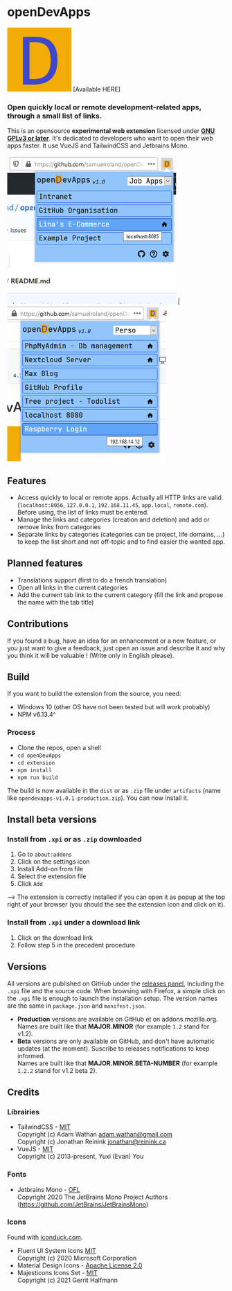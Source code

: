 <!-- 
    openDevApps - Open quickly local or remote development-related apps, through a small list of links.
    Copyright (C) 2021 Samuel Roland

    This program is free software: you can redistribute it and/or modify
    it under the terms of the GNU General Public License as published by
    the Free Software Foundation, either version 3 of the License, or
    (at your option) any later version.

    This program is distributed in the hope that it will be useful,
    but WITHOUT ANY WARRANTY; without even the implied warranty of
    MERCHANTABILITY or FITNESS FOR A PARTICULAR PURPOSE.  See the
    GNU General Public License for more details.

    You should have received a copy of the GNU General Public License
    along with this program.  If not, see <https://www.gnu.org/licenses/>.
-->

# openDevApps
![icon](icon.png)
[Available HERE]

### Open quickly local or remote development-related apps, through a small list of links.
This is an opensource **experimental web extension** licensed under **[GNU GPLv3 or later](/LICENSE.txt)**. It's dedicated to developers who want to open their web apps faster. It use VueJS and TailwindCSS and Jetbrains Mono.

![example img](img/category-jobs-link.png) | ![example img](img/category-perso-ip.png)

## Features
- Access quickly to local or remote apps. Actually all HTTP links are valid. (`localhost:8056`, `127.0.0.1`, `192.168.11.45`, `app.local`, `remote.com`). Before using, the list of links must be entered.
- Manage the links and categories (creation and deletion) and add or remove links from categories
- Separate links by categories (categories can be project, life domains, ...) to keep the list short and not off-topic and to find easier the wanted app.

## Planned features
- Translations support (first to do a french translation)
- Open all links in the current categories
- Add the current tab link to the current category (fill the link and propose the name with the tab title)

## Contributions
If you found a bug, have an idea for an enhancement or a new feature, or you just want to give a feedback, just open an issue and describe it and why you think it will be valuable ! (Write only in English please).

## Build
If you want to build the extension from the source, you need:
- Windows 10 (other OS have not been tested but will work probably)
- NPM v6.13.4^

### Process
- Clone the repos, open a shell
- `cd openDevApps`
- `cd extension`
- `npm install`
- `npm run build`

The build is now available in the `dist` or as `.zip` file under `artifacts` (name like `opendevapps-v1.0.1-production.zip`). You can now install it.

## Install beta versions
### Install from `.xpi` or as `.zip` downloaded
1. Go to `about:addons`
1. Click on the settings icon
1. Install Add-on from file
1. Select the extension file
1. Click `Add`

--> The extension is correctly installed if you can open it as popup at the top right of your browser (you should the see the extension icon and click on it).

### Install from `.xpi` under a download link
1. Click on the download link
1. Follow step 5 in the precedent procedure

## Versions
All versions are published on GitHub under the [releases panel](https://github.com/samuelroland/openDevApps/releases), including the `.xpi` file and the source code. When browsing with Firefox, a simple click on the `.xpi` file is enough to launch the installation setup. The version names are the same in `package.json` and `manifest.json`.

- **Production** versions are available on GitHub et on addons.mozilla.org.  
Names are built like that **MAJOR.MINOR** (for example `1.2` stand for v1.2).
- **Beta** versions are only available on GitHub, and don't have automatic updates (at the moment). Suscribe to releases notifications to keep informed.  
Names are built like that **MAJOR.MINOR.BETA-NUMBER** (for example `1.2.2` stand for v1.2 beta 2).

## Credits
### Librairies
- TailwindCSS - [MIT](https://github.com/tailwindlabs/tailwindcss/blob/master/LICENSE)  
Copyright (c) Adam Wathan <adam.wathan@gmail.com>  
Copyright (c) Jonathan Reinink <jonathan@reinink.ca>  
- VueJS - [MIT](https://github.com/vuejs/vue/blob/dev/LICENSE)  
Copyright (c) 2013-present, Yuxi (Evan) You
### Fonts
- Jetbrains Mono - [OFL](https://github.com/JetBrains/JetBrainsMono/blob/master/OFL.txt)  
Copyright 2020 The JetBrains Mono Project Authors (https://github.com/JetBrains/JetBrainsMono)
### Icons
Found with [iconduck.com](https://iconduck.com).
- Fluent UI System Icons  [MIT](https://github.com/microsoft/fluentui-system-icons/blob/master/LICENSE)  
Copyright (c) 2020 Microsoft Corporation
- Material Design Icons - [Apache License 2.0](https://github.com/Templarian/MaterialDesign/blob/master/LICENSE)
- Majesticons Icons Set - [MIT](https://github.com/halfmage/majesticons/blob/main/LICENSE)  
Copyright (c) 2021 Gerrit Halfmann
